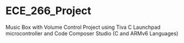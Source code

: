 # ECE_266_Project
Music Box with Volume Control Project using Tiva C Launchpad microcontroller and Code Composer Studio (C and ARMv6 Languages)
